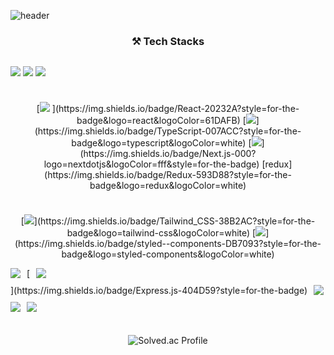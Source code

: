 ![header](https://capsule-render.vercel.app/api?type=waving&color=gradient&customColorList=10&height=200&text=Minhyuk's%20GITHUB&fontSize=50&animation=twinkling)

<div align=center>
  <span>
    <h3 style="max-width: 50%">⚒️ Tech Stacks</h3>
    <div style="display: flex; flex-wrap: wrap; gap: 10px;">
      <p align=center>
        <img src="https://img.shields.io/badge/html5-E34F26?style=for-the-badge&logo=html5&logoColor=white"> 
        <img src="https://img.shields.io/badge/css-1572B6?style=for-the-badge&logo=css3&logoColor=white"> 
        <img src="https://img.shields.io/badge/javascript-F7DF1E?style=for-the-badge&logo=javascript&logoColor=black"> 
      </p>
      <p align=center>
        [<img src="https://img.shields.io/badge/react-61DAFB?style=for-the-badge&logo=react&logoColor=black"> ](https://img.shields.io/badge/React-20232A?style=for-the-badge&logo=react&logoColor=61DAFB)
        [<img src="https://img.shields.io/badge/Typescript-3178C6?style=flat-square&logo=Typescript&logoColor=white"/>](https://img.shields.io/badge/TypeScript-007ACC?style=for-the-badge&logo=typescript&logoColor=white)
        [<img src="https://img.shields.io/badge/Next.js-000000?style=flat-square&logo=Next.js&logoColor=white"/>](https://img.shields.io/badge/Next.js-000?logo=nextdotjs&logoColor=fff&style=for-the-badge)
        [redux](https://img.shields.io/badge/Redux-593D88?style=for-the-badge&logo=redux&logoColor=white)
      </p>
      <p>
        [<img src="https://img.shields.io/badge/Tailwind CSS-06B6D4?style=flat-square&logo=Tailwind CSS&logoColor=white"/>](https://img.shields.io/badge/Tailwind_CSS-38B2AC?style=for-the-badge&logo=tailwind-css&logoColor=white)
        [<img src="https://img.shields.io/badge/styled components-DB7093?style=flat-square&logo=styled-components&logoColor=white"/>](https://img.shields.io/badge/styled--components-DB7093?style=for-the-badge&logo=styled-components&logoColor=white)
      </p>
    </div>
    <div style="display: flex; flex-wrap: wrap; gap: 10px; margin-bottom: 20px">
      <img src="https://img.shields.io/badge/node.js-339933?style=for-the-badge&logo=Node.js&logoColor=white">
      [<img src="https://img.shields.io/badge/express-000000?style=for-the-badge&logo=express&logoColor=white">](https://img.shields.io/badge/Express.js-404D59?style=for-the-badge)
      <img src="https://img.shields.io/badge/mongoDB-47A248?style=for-the-badge&logo=MongoDB&logoColor=white">
      <img src="https://img.shields.io/badge/mysql-4479A1?style=for-the-badge&logo=mysql&logoColor=white"> 
      <img src="https://img.shields.io/badge/python-3776AB?style=for-the-badge&logo=python&logoColor=white">
    </div>
  </span>
  <br/>
  <span style='margin: 30px'>
    <img src="http://mazassumnida.wtf/api/v2/generate_badge?boj=labcs" alt="Solved.ac Profile" style="max-width: 150px; height: auto;"/>
  </span>
</div>
